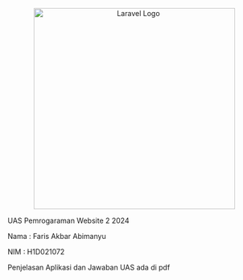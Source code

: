 <p align="center"><a href="https://laravel.com" target="_blank"><img src="https://raw.githubusercontent.com/laravel/art/master/logo-lockup/5%20SVG/2%20CMYK/1%20Full%20Color/laravel-logolockup-cmyk-red.svg" width="400" alt="Laravel Logo"></a></p>

<p align="align left">
UAS Pemrogaraman Website 2 2024

Nama    : Faris Akbar Abimanyu

NIM     : H1D021072     


Penjelasan Aplikasi dan Jawaban UAS ada di pdf
</p>
